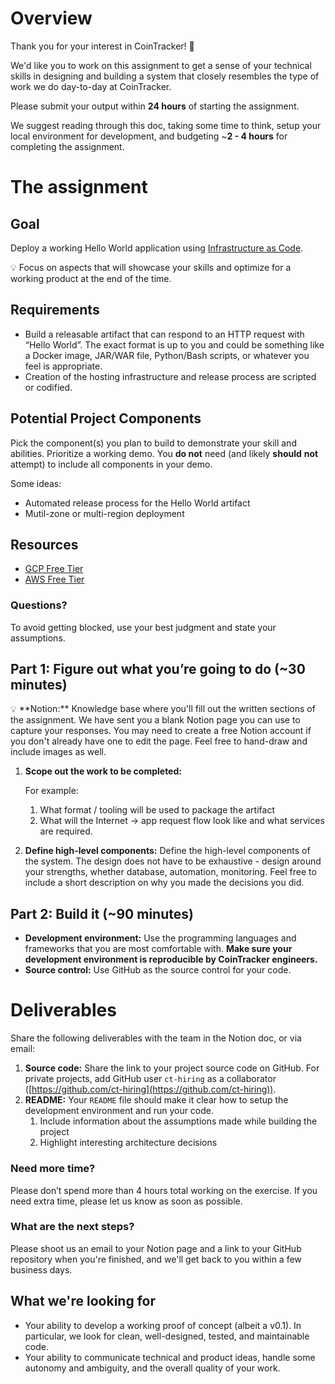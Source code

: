 # Overview

Thank you for your interest in CoinTracker! 🎉

We'd like you to work on this assignment to get a sense of your technical skills in designing and building a system that closely resembles the type of work we do day-to-day at CoinTracker.

Please submit your output within **24 hours** of starting the assignment.

We suggest reading through this doc, taking some time to think, setup your local environment for development, and budgeting ~**2 - 4 hours** for completing the assignment.

# The assignment

## Goal

Deploy a working Hello World application using [Infrastructure as Code](https://en.wikipedia.org/wiki/Infrastructure_as_code). 

<aside>
💡 Focus on aspects that will showcase your skills and optimize for a working product at the end of the time.

</aside>

## Requirements

- Build a releasable artifact that can respond to an HTTP request with “Hello World”. The exact format is up to you and could be something like a Docker image, JAR/WAR file, Python/Bash scripts, or whatever you feel is appropriate.
- Creation of the hosting infrastructure and release process are scripted or codified.

## Potential Project Components

Pick the component(s) you plan to build to demonstrate your skill and abilities. Prioritize a working demo. You **do not** need (and likely **should** **not** attempt) to include all components in your demo.

Some ideas: 

- Automated release process for the Hello World artifact
- Mutil-zone or multi-region deployment

## Resources

- [GCP Free Tier](https://cloud.google.com/free/)
- [AWS Free Tier](https://aws.amazon.com/free)

### Questions?

To avoid getting blocked, use your best judgment and state your assumptions.

## Part 1: Figure out what you’re going to do (~30 minutes)

<aside>
💡 **Notion:** Knowledge base where you'll fill out the written sections of the assignment. We have sent you a blank Notion page you can use to capture your responses. You may need to create a free Notion account if you don't already have one to edit the page. Feel free to hand-draw and include images as well.

</aside>

1. **Scope out the work to be completed:**
    
    For example:
    
    1. What format / tooling will be used to package the artifact
    2. What will the Internet → app request flow look like and what services are required. 
2. **Define high-level components:** Define the high-level components of the system. The design does not have to be exhaustive - design around your strengths, whether database, automation, monitoring. Feel free to include a short description on why you made the decisions you did.

## Part 2: Build it (~90 minutes)

- **Development environment:** Use the programming languages and frameworks that you are most comfortable with. **Make sure your development environment is reproducible by CoinTracker engineers.**
- **Source control:** Use GitHub as the source control for your code.

# Deliverables

Share the following deliverables with the team in the Notion doc, or via email:

1. **Source code:** Share the link to your project source code on GitHub.  For private projects, add GitHub user `ct-hiring` as a collaborator ([https://github.com/ct-hiring](https://github.com/ct-hiring)).
2. **README:** Your `README` file should make it clear how to setup the development environment and run your code. 
    1. Include information about the assumptions made while building the project
    2. Highlight interesting architecture decisions

### Need more time?

Please don’t spend more than 4 hours total working on the exercise. If you need extra time, please let us know as soon as possible.

### What are the next steps?

Please shoot us an email to your Notion page and a link to your GitHub repository when you're finished, and we'll get back to you within a few business days.

## What we're looking for

- Your ability to develop a working proof of concept (albeit a v0.1). In particular, we look for clean, well-designed, tested, and maintainable code.
- Your ability to communicate technical and product ideas, handle some autonomy and ambiguity, and the overall quality of your work.